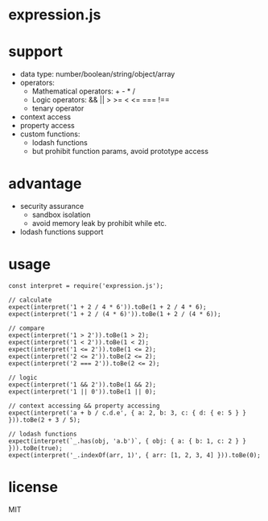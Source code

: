 # expression.js

# support
* data type: number/boolean/string/object/array
* operators: 
    * Mathematical operators: + - * / 
    * Logic operators: && || > >= < <=  === !== 
    * tenary operator
* context access
* property access
* custom functions: 
    * lodash functions
    * but prohibit function params, avoid prototype access

# advantage
* security assurance
    * sandbox isolation
    * avoid memory leak by prohibit while etc.
* lodash functions support

# usage
```
const interpret = require('expression.js');

// calculate
expect(interpret('1 + 2 / 4 * 6')).toBe(1 + 2 / 4 * 6);
expect(interpret('1 + 2 / (4 * 6)')).toBe(1 + 2 / (4 * 6));

// compare
expect(interpret('1 > 2')).toBe(1 > 2);
expect(interpret('1 < 2')).toBe(1 < 2);
expect(interpret('1 <= 2')).toBe(1 <= 2);
expect(interpret('2 <= 2')).toBe(2 <= 2);
expect(interpret('2 === 2')).toBe(2 <= 2);

// logic
expect(interpret('1 && 2')).toBe(1 && 2);
expect(interpret('1 || 0')).toBe(1 || 0);

// context accessing && property accessing
expect(interpret('a + b / c.d.e', { a: 2, b: 3, c: { d: { e: 5 } } })).toBe(2 + 3 / 5);

// lodash functions
expect(interpret(`_.has(obj, 'a.b')`, { obj: { a: { b: 1, c: 2 } } })).toBe(true);
expect(interpret('_.indexOf(arr, 1)', { arr: [1, 2, 3, 4] })).toBe(0);

```

# license
MIT
